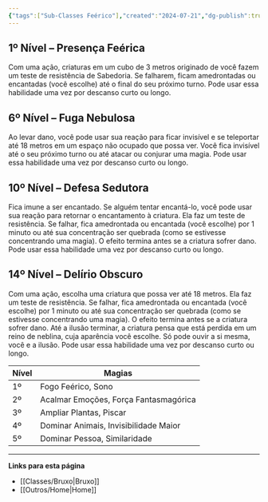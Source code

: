 ```yaml
---
{"tags":["Sub-Classes Feérico"],"created":"2024-07-21","dg-publish":true,"permalink":"/classes/extras/bruxo/feerico/","dgPassFrontmatter":true}
---
```



## 1º Nível – Presença Feérica 
Com uma ação, criaturas em um cubo de 3 metros originado de você fazem um teste de resistência de Sabedoria. Se falharem, ficam amedrontadas ou encantadas (você escolhe) até o final do seu próximo turno. Pode usar essa habilidade uma vez por descanso curto ou longo.

## 6º Nível – Fuga Nebulosa
Ao levar dano, você pode usar sua reação para ficar invisível e se teleportar até 18 metros em um espaço não ocupado que possa ver. Você fica invisível até o seu próximo turno ou até atacar ou conjurar uma magia. Pode usar essa habilidade uma vez por descanso curto ou longo.

## 10º Nível – Defesa Sedutora 
Fica imune a ser encantado. Se alguém tentar encantá-lo, você pode usar sua reação para retornar o encantamento à criatura. Ela faz um teste de resistência. Se falhar, fica amedrontada ou encantada (você escolhe) por 1 minuto ou até sua concentração ser quebrada (como se estivesse concentrando uma magia). O efeito termina antes se a criatura sofrer dano. Pode usar essa habilidade uma vez por descanso curto ou longo.

## 14º Nível – Delírio Obscuro
Com uma ação, escolha uma criatura que possa ver até 18 metros. Ela faz um teste de resistência. Se falhar, fica amedrontada ou encantada (você escolhe) por 1 minuto ou até sua concentração ser quebrada (como se estivesse concentrando uma magia). O efeito termina antes se a criatura sofrer dano. Até a ilusão terminar, a criatura pensa que está perdida em um reino de neblina, cuja aparência você escolhe. Só pode ouvir a si mesma, você e a ilusão. Pode usar essa habilidade uma vez por descanso curto ou longo.

| Nível | Magias                                |
| ----- | ------------------------------------- |
| 1º    | Fogo Feérico, Sono                    |
| 2º    | Acalmar Emoções, Força Fantasmagórica |
| 3º    | Ampliar Plantas, Piscar               |
| 4º    | Dominar Animais, Invisibilidade Maior |
| 5º    | Dominar Pessoa, Similaridade          |
___
**Links para esta página**  
- [[Classes/Bruxo\|Bruxo]]
- [[Outros/Home\|Home]]
